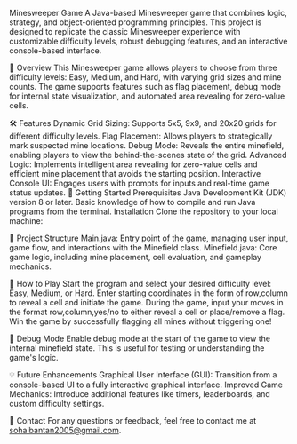 Minesweeper Game
A Java-based Minesweeper game that combines logic, strategy, and object-oriented programming principles. This project is designed to replicate the classic Minesweeper experience with customizable difficulty levels, robust debugging features, and an interactive console-based interface.

📜 Overview
This Minesweeper game allows players to choose from three difficulty levels: Easy, Medium, and Hard, with varying grid sizes and mine counts. The game supports features such as flag placement, debug mode for internal state visualization, and automated area revealing for zero-value cells.

🛠️ Features
Dynamic Grid Sizing: Supports 5x5, 9x9, and 20x20 grids for different difficulty levels.
Flag Placement: Allows players to strategically mark suspected mine locations.
Debug Mode: Reveals the entire minefield, enabling players to view the behind-the-scenes state of the grid.
Advanced Logic: Implements intelligent area revealing for zero-value cells and efficient mine placement that avoids the starting position.
Interactive Console UI: Engages users with prompts for inputs and real-time game status updates.
🏁 Getting Started
Prerequisites
Java Development Kit (JDK) version 8 or later.
Basic knowledge of how to compile and run Java programs from the terminal.
Installation
Clone the repository to your local machine:

📂 Project Structure
Main.java: Entry point of the game, managing user input, game flow, and interactions with the Minefield class.
Minefield.java: Core game logic, including mine placement, cell evaluation, and gameplay mechanics.

🚀 How to Play
Start the program and select your desired difficulty level: Easy, Medium, or Hard.
Enter starting coordinates in the form of row,column to reveal a cell and initiate the game.
During the game, input your moves in the format row,column,yes/no to either reveal a cell or place/remove a flag.
Win the game by successfully flagging all mines without triggering one!

🧪 Debug Mode
Enable debug mode at the start of the game to view the internal minefield state. This is useful for testing or understanding the game's logic.

💡 Future Enhancements
Graphical User Interface (GUI): Transition from a console-based UI to a fully interactive graphical interface.
Improved Game Mechanics: Introduce additional features like timers, leaderboards, and custom difficulty settings.

📧 Contact
For any questions or feedback, feel free to contact me at sohaibantan2005@gmail.com.

